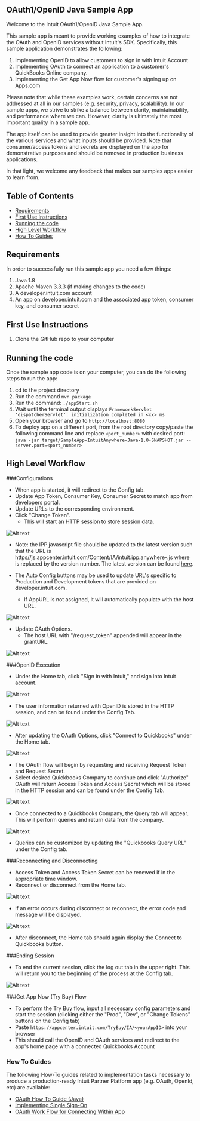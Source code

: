 
OAuth1/OpenID Java Sample App
--------------------

Welcome to the Intuit OAuth1/OpenID Java Sample App. 

This sample app is meant to provide working examples of how to integrate the OAuth and OpenID services without Intuit's SDK.  Specifically, this sample application demonstrates the following:

1. Implementing OpenID to allow customers to sign in with Intuit Account
2. Implementing OAuth to connect an application to a customer's QuickBooks Online company.
3. Implementing the Get App Now flow for customer's signing up on Apps.com

Please note that while these examples work, certain concerns are not addressed at all in our samples (e.g. security, privacy, scalability). In our sample apps, we strive to strike a balance between clarity, maintainability, and performance where we can. However, clarity is ultimately the most important quality in a sample app.

The app itself can be used to provide greater insight into the functionality of the various services and what inputs should be provided.  Note that consumer/access tokens and secrets are displayed on the app for demonstrative purposes and should be removed in production business applications.

In that light, we welcome any feedback that makes our samples apps easier to learn from.

## Table of Contents

* [Requirements](#requirements)
* [First Use Instructions](#first-use-instructions)
* [Running the code](#running-the-code)
* [High Level Workflow](#high-level-workflow)
* [How To Guides](#how-to-guides)


## Requirements

In order to successfully run this sample app you need a few things:

1. Java 1.8
2. Apache Maven 3.3.3 (if making changes to the code)
3. A developer.intuit.com account
4. An app on developer.intuit.com and the associated app token, consumer key, and consumer secret

## First Use Instructions

1. Clone the GitHub repo to your computer

## Running the code

Once the sample app code is on your computer, you can do the following steps to run the app:

 1. cd to the project directory
 2. Run the command `mvn package`
 3. Run the command: `./appStart.sh`
 4. Wait until the terminal output displays `FrameworkServlet 'dispatcherServlet': initialization completed in <xx> ms`
 5. Open your browser and go to `http://localhost:8080`
 6. To deploy app on a different port, from the root directory copy/paste the following command line and replace `<port_number>` with desired port: `java -jar target/SampleApp-IntuitAnywhere-Java-1.0-SNAPSHOT.jar --server.port=<port_number>`

## High Level Workflow

###Configurations
* When app is started, it will redirect to the Config tab.
* Update App Token, Consumer Key, Consumer Secret to match app from developers portal.
* Update URLs to the corresponding environment.  
* Click "Change Token".
	* This will start an HTTP session to store session data.

![Alt text](images/Config.png "Configurations")
* Note: the IPP javascript file should be updated to the latest version such that the URL is
https//js.appcenter.intuit.com/Content/IA/intuit.ipp.anywhere-<XXX>.js where <XXX> is replaced by the version number.  The latest version can be found <a href="https://developer.intuit.com/docs/0000_about_intuit_developer/0080_release_notes/intuit_developer_release_notes#/javascript">here</a>.


* The Auto Config buttons may be used to update URL's specific to Production and Development tokens that are provided on developer.intuit.com.
    * If AppURL is not assigned, it will automatically populate with the host URL.

![Alt text](images/autoconfig.png "Automatic Config")

* Update OAuth Options.
	* The host URL with "/request_token" appended will appear in the grantURL.

![Alt text](images/oauth_options.png "Oauth Options")

###OpenID Execution

* Under the Home tab, click "Sign in with Intuit," and sign into Intuit account.

![Alt text](images/welcome.png "Welcome")

* The user information returned with OpenID is stored in the HTTP session, and can be found under the Config Tab.

![Alt text](images/openIdValues.png "OpenID Values")

* After updating the OAuth Options, click "Connect to Quickbooks" under the Home tab.

![Alt text](images/connectqbhome.png "ConnectQB Home")

* The OAuth flow will begin by requesting and receiving Request Token and Request Secret. 
* Select desired Quickbooks Company to continue and click "Authorize"
OAuth will return Access Token and Access Secret which will be stored in the HTTP session and can be found under the Config Tab.

![Alt text](images/oauthvalues.png "OAuth Values")

* Once connected to a Quickbooks Company, the Query tab will appear. This will perform queries and return data from the company.

![Alt text](images/query.png "Query")

* Queries can be customized by updating the "Quickbooks Query URL" under the Config tab.

###Reconnecting and Disconnecting

* Access Token and Access Token Secret can be renewed if in the appropriate time window.
* Reconnect or disconnect from the Home tab.

![Alt text](images/reconnect.png "Reconnect and Disconnect")

* If an error occurs during disconnect or reconnect, the error code and message will be displayed.

![Alt text](images/error.png "Error Image")

* After disconnect, the Home tab should again display the Connect to Quickbooks button.

###Ending Session

* To end the current session, click the log out tab in the upper right. This will return you to the beginning of the process at the Config tab.

![Alt text](images/logout.png "LogOut")

###Get App Now (Try Buy) Flow

* To perform the Try Buy flow, input all necessary config parameters and start the session (clicking either the "Prod", "Dev", or "Change Tokens" buttons on the Config tab)
* Paste `https://appcenter.intuit.com/TryBuy/IA/<yourAppID>` into your browser
* This should call the OpenID and OAuth services and redirect to the app's home page with a connected Quickbooks Account

### How To Guides

The following How-To guides related to implementation tasks necessary to produce a production-ready Intuit Partner Platform app (e.g. OAuth, OpenId, etc) are available:

* <a href="https://github.com/IntuitDeveloper/SampleApp-TimeTracking_Invoicing-Java/wiki/OAuth-How-To-Guide-(Java)" target="_blank">OAuth How To Guide (Java)
* <a href="https://developer.intuit.com/docs/0050_quickbooks_api/0020_authentication_and_authorization/0011_from_the_intuit_app_center" target="_blank">Implementing Single Sign-On
* <a href="https://developer.intuit.com/docs/0050_quickbooks_api/0020_authentication_and_authorization/connect_from_within_your_app" target="_blank">OAuth Work Flow for Connecting Within App